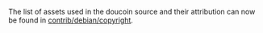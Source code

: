The list of assets used in the doucoin source and their attribution can now be found in [contrib/debian/copyright](../contrib/debian/copyright).
